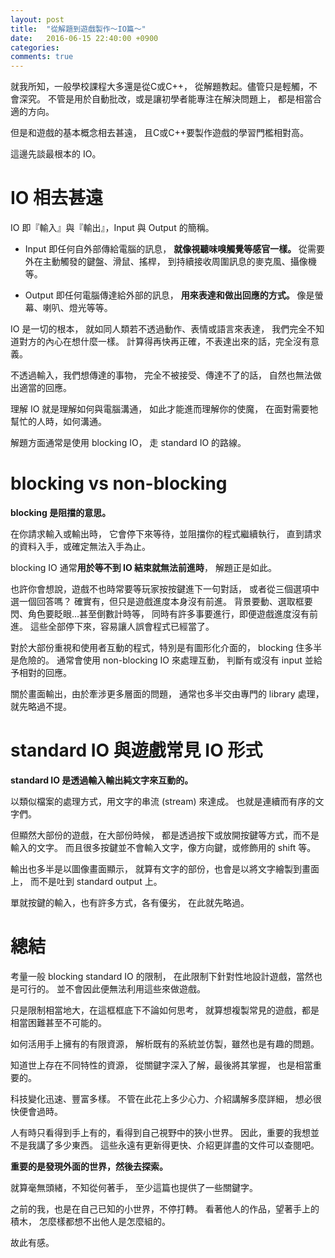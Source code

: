 ```yaml
---
layout: post
title:  "從解題到遊戲製作～IO篇～"
date:   2016-06-15 22:40:00 +0900
categories: 
comments: true
---
```


就我所知，一般學校課程大多還是從C或C++，
從解題教起。儘管只是輕觸，不會深究。
不管是用於自動批改，或是讓初學者能專注在解決問題上，
都是相當合適的方向。

但是和遊戲的基本概念相去甚遠，
且C或C++要製作遊戲的學習門檻相對高。

這邊先談最根本的 IO。

# IO 相去甚遠

IO 即『輸入』與『輸出』，Input 與 Output 的簡稱。

- Input 即任何自外部傳給電腦的訊息，
**就像視聽味嗅觸覺等感官一樣。**
從需要外在主動觸發的鍵盤、滑鼠、搖桿，
到持續接收周圍訊息的麥克風、攝像機等。

- Output 即任何電腦傳達給外部的訊息，
**用來表達和做出回應的方式。**
像是螢幕、喇叭、燈光等等。

IO 是一切的根本，
就如同人類若不透過動作、表情或語言來表達，
我們完全不知道對方的內心在想什麼一樣。
計算得再快再正確，不表達出來的話，完全沒有意義。

不透過輸入，我們想傳達的事物，
完全不被接受、傳達不了的話，
自然也無法做出適當的回應。

理解 IO 就是理解如何與電腦溝通，
如此才能進而理解你的使魔，
在面對需要牠幫忙的人時，如何溝通。

解題方面通常是使用 blocking IO，
走 standard IO 的路線。

# blocking vs non-blocking

**blocking 是阻擋的意思。**

在你請求輸入或輸出時，
它會停下來等待，並阻擋你的程式繼續執行，
直到請求的資料入手，或確定無法入手為止。

blocking IO 通常**用於等不到 IO 結束就無法前進時**，
解題正是如此。

也許你會想說，遊戲不也時常要等玩家按按鍵進下一句對話，
或者從三個選項中選一個回答嗎？
確實有，但只是遊戲進度本身沒有前進。
背景要動、選取框要閃、角色要眨眼…甚至倒數計時等，
同時有許多事要進行，即便遊戲進度沒有前進。
這些全部停下來，容易讓人誤會程式已經當了。

對於大部份重視和使用者互動的程式，特別是有圖形化介面的，
blocking 住多半是危險的。
通常會使用 non-blocking IO 來處理互動，
判斷有或沒有 input 並給予相對的回應。

關於畫面輸出，由於牽涉更多層面的問題，
通常也多半交由專門的 library 處理，就先略過不提。

# standard IO 與遊戲常見 IO 形式

**standard IO 是透過輸入輸出純文字來互動的。**

以類似檔案的處理方式，用文字的串流 (stream) 來達成。
也就是連續而有序的文字們。

但顯然大部份的遊戲，在大部份時候，
都是透過按下或放開按鍵等方式，而不是輸入的文字。
而且很多按鍵並不會輸入文字，像方向鍵，或修飾用的 shift 等。

輸出也多半是以圖像畫面顯示，
就算有文字的部份，也會是以將文字繪製到畫面上，
而不是吐到 standard output 上。

單就按鍵的輸入，也有許多方式，各有優劣，
在此就先略過。

# 總結

考量一般 blocking standard IO 的限制，
在此限制下針對性地設計遊戲，當然也是可行的。
並不會因此便無法利用這些來做遊戲。

只是限制相當地大，在這框框底下不論如何思考，
就算想複製常見的遊戲，都是相當困難甚至不可能的。

如何活用手上擁有的有限資源，
解析既有的系統並仿製，雖然也是有趣的問題。

知道世上存在不同特性的資源，
從關鍵字深入了解，最後將其掌握，
也是相當重要的。

科技變化迅速、豐富多樣。
不管在此花上多少心力、介紹講解多麼詳細，
想必很快便會過時。

人有時只看得到手上有的，看得到自己視野中的狹小世界。
因此，重要的我想並不是我講了多少東西。
這些永遠有更新得更快、介紹更詳盡的文件可以查閱吧。

**重要的是發現外面的世界，然後去探索。**

就算毫無頭緒，不知從何著手，
至少這篇也提供了一些關鍵字。

之前的我，也是在自己已知的小世界，不停打轉。
看著他人的作品，望著手上的積木，
怎麼樣都想不出他人是怎麼組的。

故此有感。
